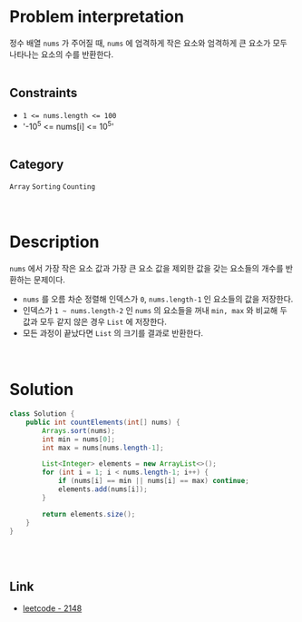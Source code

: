 # Problem interpretation
정수 배열 `nums` 가 주어질 때, `nums` 에 엄격하게 작은 요소와 엄격하게 큰 요소가 모두 나타나는 요소의 수를 반환한다.
<br/><br/>

## Constraints
- `1 <= nums.length <= 100`
- '-10<sup>5</sup> <= nums[i] <= 10<sup>5</sup>'
<br/><br/>

## Category
`Array` `Sorting` `Counting`
<br/><br/><br/>

# Description
`nums` 에서 가장 작은 요소 값과 가장 큰 요소 값을 제외한 값을 갖는 요소들의 개수를 반환하는 문제이다.
- `nums` 를 오름 차순 정렬해 인덱스가 `0`, `nums.length-1` 인 요소들의 값을 저장한다.
- 인덱스가 `1 ~ nums.length-2` 인 `nums` 의 요소들을 꺼내 `min, max` 와 비교해 두 값과 모두 같지 않은 경우 `List` 에 저장한다.
- 모든 과정이 끝났다면 `List` 의 크기를 결과로 반환한다.
<br/><br/><br/>

# Solution
```java
class Solution {
    public int countElements(int[] nums) {
        Arrays.sort(nums);
        int min = nums[0];
        int max = nums[nums.length-1];

        List<Integer> elements = new ArrayList<>();
        for (int i = 1; i < nums.length-1; i++) {
            if (nums[i] == min || nums[i] == max) continue;
            elements.add(nums[i]);
        }

        return elements.size();
    }
}
```
<br/><br/>

## Link
- [leetcode - 2148](https://leetcode.com/problems/count-elements-with-strictly-smaller-and-greater-elements/description/)